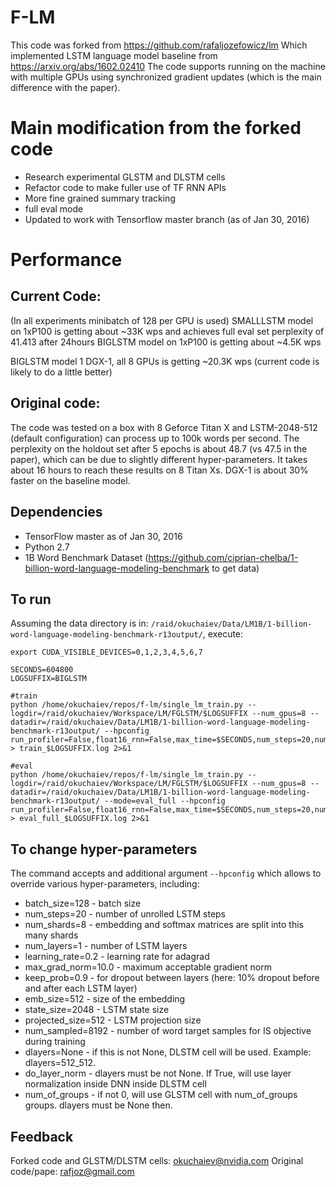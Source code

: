 # F-LM

This code was forked from https://github.com/rafaljozefowicz/lm 
Which implemented LSTM language model baseline from https://arxiv.org/abs/1602.02410
The code supports running on the machine with multiple GPUs using synchronized gradient updates (which is the main difference with the paper).

# Main modification from the forked code

* Research experimental GLSTM and DLSTM cells
* Refactor code to make fuller use of TF RNN APIs
* More fine grained summary tracking 
* full eval mode
* Updated to work with Tensorflow master branch (as of Jan 30, 2016)


# Performance
## Current Code:
(In all experiments minibatch of 128 per GPU is used)
SMALLLSTM model on 1xP100 is getting about ~33K wps and achieves full eval set perplexity of 41.413 after 24hours
BIGLSTM model on 1xP100 is getting about ~4.5K wps

BIGLSTM model 1 DGX-1, all 8 GPUs is getting ~20.3K wps (current code is likely to do a little better)


## Original code:
The code was tested on a box with 8 Geforce Titan X and LSTM-2048-512 (default configuration) can process up to 100k words per second.
The perplexity on the holdout set after 5 epochs is about 48.7 (vs 47.5 in the paper), which can be due to slightly different hyper-parameters.
It takes about 16 hours to reach these results on 8 Titan Xs. DGX-1 is about 30% faster on the baseline model.


## Dependencies
* TensorFlow master as of Jan 30, 2016
* Python 2.7
* 1B Word Benchmark Dataset (https://github.com/ciprian-chelba/1-billion-word-language-modeling-benchmark to get data)

## To run
Assuming the data directory is in: `/raid/okuchaiev/Data/LM1B/1-billion-word-language-modeling-benchmark-r13output/`, execute:

```
export CUDA_VISIBLE_DEVICES=0,1,2,3,4,5,6,7

SECONDS=604800
LOGSUFFIX=BIGLSTM

#train
python /home/okuchaiev/repos/f-lm/single_lm_train.py --logdir=/raid/okuchaiev/Workspace/LM/FGLSTM/$LOGSUFFIX --num_gpus=8 --datadir=/raid/okuchaiev/Data/LM1B/1-billion-word-language-modeling-benchmark-r13output/ --hpconfig run_profiler=False,float16_rnn=False,max_time=$SECONDS,num_steps=20,num_shards=8,num_layers=2,learning_rate=0.2,max_grad_norm=1,keep_prob=0.9,emb_size=1024,projected_size=1024,state_size=8192,num_sampled=8192,batch_size=128  > train_$LOGSUFFIX.log 2>&1

#eval
python /home/okuchaiev/repos/f-lm/single_lm_train.py --logdir=/raid/okuchaiev/Workspace/LM/FGLSTM/$LOGSUFFIX --num_gpus=8 --datadir=/raid/okuchaiev/Data/LM1B/1-billion-word-language-modeling-benchmark-r13output/ --mode=eval_full --hpconfig run_profiler=False,float16_rnn=False,max_time=$SECONDS,num_steps=20,num_shards=8,num_layers=2,learning_rate=0.2,max_grad_norm=1,keep_prob=0.9,emb_size=1024,projected_size=1024,state_size=8192,num_sampled=8192,batch_size=16 > eval_full_$LOGSUFFIX.log 2>&1
```

## To change hyper-parameters

The command accepts and additional argument `--hpconfig` which allows to override various hyper-parameters, including:
* batch_size=128 - batch size
* num_steps=20 - number of unrolled LSTM steps
* num_shards=8 -  embedding and softmax matrices are split into this many shards
* num_layers=1 - number of LSTM layers
* learning_rate=0.2 - learning rate for adagrad
* max_grad_norm=10.0 - maximum acceptable gradient norm 
* keep_prob=0.9 - for dropout between layers (here: 10% dropout before and after each LSTM layer)
* emb_size=512 - size of the embedding
* state_size=2048 - LSTM state size
* projected_size=512 - LSTM projection size 
* num_sampled=8192 - number of word target samples for IS objective during training
* dlayers=None - if this is not None, DLSTM cell will be used. Example: dlayers=512_512.
* do_layer_norm - dlayers must be not None. If True, will use layer normalization inside DNN inside DLSTM cell
* num_of_groups - if not 0, will use GLSTM cell with num_of_groups groups. dlayers must be None then.


## Feedback
Forked code and GLSTM/DLSTM cells: okuchaiev@nvidia.com
Original code/pape: rafjoz@gmail.com
